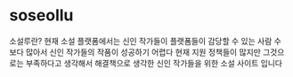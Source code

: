 # soseollu
소설루란?
현재 소설 플랫폼에서는 신인 작가들이 플랫폼들이 감당할 수 있는 사람 수 보다 많아서 신인 작가들의 작품이 성공하기 어렵다
현재 지원 정책들이 많지만 그것으로는 부족하다고 생각해서 해결책으로 생각한 신인 작가들을 위한 소설 사이트 입니다
